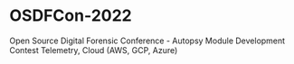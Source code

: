 # OSDFCon-2022
Open Source Digital Forensic Conference - Autopsy Module Development Contest
Telemetry, Cloud (AWS, GCP, Azure)
